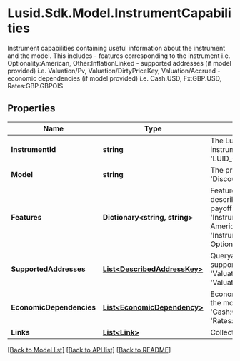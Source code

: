 # Lusid.Sdk.Model.InstrumentCapabilities
Instrument capabilities containing useful information about the instrument and the model. This includes  - features corresponding to the instrument i.e. Optionality:American, Other:InflationLinked  - supported addresses (if model provided) i.e. Valuation/Pv, Valuation/DirtyPriceKey, Valuation/Accrued  - economic dependencies (if model provided) i.e. Cash:USD, Fx:GBP.USD, Rates:GBP.GBPOIS

## Properties

Name | Type | Description | Notes
------------ | ------------- | ------------- | -------------
**InstrumentId** | **string** | The Lusid insturment id for the instrument e.g. &#39;LUID_00003D4X&#39;. | [optional] 
**Model** | **string** | The pricing model e.g. &#39;Discounting&#39;. | [optional] 
**Features** | **Dictionary&lt;string, string&gt;** | Features of the instrument describing its optionality, payoff type and more e.g. &#39;Instrument/Features/Exercise: American&#39;, &#39;Instrument/Features/Product: Option&#39; | [optional] 
**SupportedAddresses** | [**List&lt;DescribedAddressKey&gt;**](DescribedAddressKey.md) | Queryable addresses supported by the model, e.g. &#39;Valuation/Pv&#39;, &#39;Valuation/Accrued&#39;. | [optional] 
**EconomicDependencies** | [**List&lt;EconomicDependency&gt;**](EconomicDependency.md) | Economic dependencies for the model, e.g. &#39;Fx:GBP.USD&#39;, &#39;Cash:GBP&#39;, &#39;Rates:GBP.GBPOIS&#39;. | [optional] 
**Links** | [**List&lt;Link&gt;**](Link.md) | Collection of links. | [optional] 

[[Back to Model list]](../README.md#documentation-for-models) [[Back to API list]](../README.md#documentation-for-api-endpoints) [[Back to README]](../README.md)

